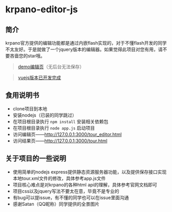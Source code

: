 # krpano-editor-js
## 简介
krpano官方提供的编辑功能都是通过内嵌flash实现的，对于不懂flash开发的同学不太友好。于是就做了一个jquery版本的编辑器。如果觉得此项目对您有用，请不要吝啬您的star哦。

> [demo编辑页](https://xxweimei.github.io/krpano/tour_editor.html)（无后台无法保存）

> [vuejs版本已开发完成](https://github.com/xxweimei/krpano-editor-vuejs)

## 食用说明书
+ clone项目到本地
+ 安装nodejs（已装的同学跳过）
+ 在项目根目录执行 `npm install` 安装相关依赖包
+ 在项目根目录执行 `node app.js` 启动项目
+ 访问编辑页——http://127.0.0.1:3000/tour_editor.html
+ 访问结果页——http://127.0.0.1:3000/tour.html
## 关于项目的一些说明
+ 使用简单的nodejs express提供静态资源服务器功能，以及提供保存接口实现本地tour.xml文件的修改，具体参考app.js文件
+ 项目核心难点是对krpano的各种html api的理解，具体参考官网文档即可
+ 项目css以及jquery写法不要太在意，毕竟不是专业的
+ 有bug可以提issue，有不懂的同学也可以在issue里面沟通
+ 感谢Satan（QQ昵称）同学提供的全景图片
